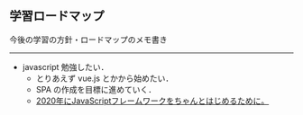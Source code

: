 ## 学習ロードマップ
今後の学習の方針・ロードマップのメモ書き
____
- javascript 勉強したい．
    - とりあえず vue.js とかから始めたい．
    - SPA の作成を目標に進めていく．
    - [2020年にJavaScriptフレームワークをちゃんとはじめるために。](https://note.com/rdlabo/n/neb8f70d1c874)

